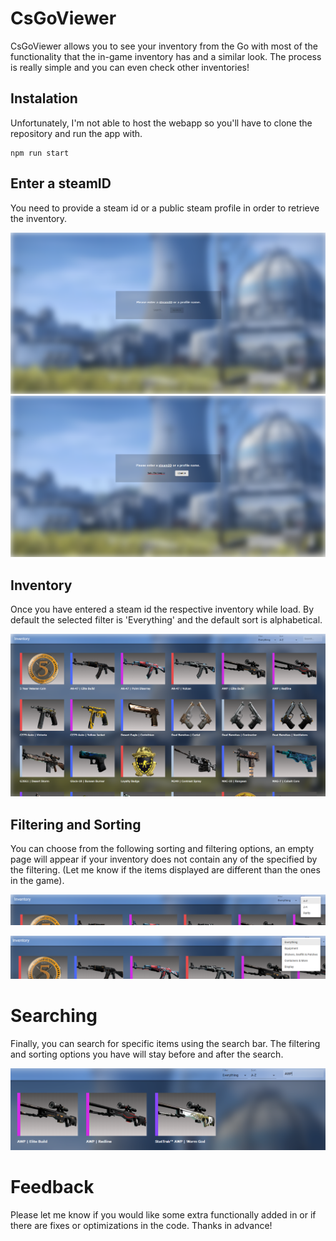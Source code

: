 # CsGoViewer
CsGoViewer allows you to see your inventory from the Go with most of the functionality that the in-game inventory has and a similar look. The process is really simple and you can even check other inventories! 
## Instalation
Unfortunately, I'm not able to host the webapp so you'll have to clone the repository and run the app with. 
```
npm run start
```
## Enter a steamID
You need to provide a steam id or a public steam profile in order to retrieve the inventory. 

![Intro page](https://github.com/RakuTheSenpai/CsGoViewer/blob/master/public/ReadmePics/intropage.PNG)
![Input user](https://github.com/RakuTheSenpai/CsGoViewer/blob/master/public/ReadmePics/inputuser.png)
## Inventory
Once you have entered a steam id the respective inventory while load. By default the selected filter is 'Everything' and the default sort is alphabetical.

![Intro inventory](https://github.com/RakuTheSenpai/CsGoViewer/blob/master/public/ReadmePics/introinventory.PNG)
## Filtering and Sorting
You can choose from the following sorting and filtering options, an empty page will appear if your inventory does not contain any of the specified by the filtering. (Let me know if the items displayed are different than the ones in the game). 

![Sorting options](https://github.com/RakuTheSenpai/CsGoViewer/blob/master/public/ReadmePics/sortingoptions.PNG)

![Filtering options](https://github.com/RakuTheSenpai/CsGoViewer/blob/master/public/ReadmePics/filteroptions.PNG)
# Searching
Finally, you can search for specific items using the search bar. The filtering and sorting options you have will stay before and after the search.

![Search for an item](https://github.com/RakuTheSenpai/CsGoViewer/blob/master/public/ReadmePics/search.PNG)

# Feedback 
Please let me know if you would like some extra functionally added in or if there are fixes or optimizations in the code. Thanks in advance!
